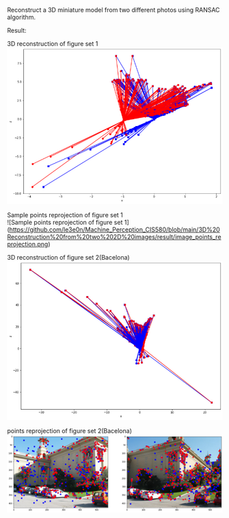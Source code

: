 Reconstruct a 3D miniature model from two different photos using RANSAC algorithm. <br />

Result:<br />

3D reconstruction of figure set 1<br />
![3D reconstruction of figure set 1](https://github.com/le3e0n/Machine_Perception_CIS580/blob/main/3D%20Reconstruction%20from%20two%202D%20images/result/3d_reconstruction_view_from_top.png)<br />

Sample points reprojection of figure set 1<br />
![Sample points reprojection of figure set 1]
(https://github.com/le3e0n/Machine_Perception_CIS580/blob/main/3D%20Reconstruction%20from%20two%202D%20images/result/image_points_reprojection.png)<br />

3D reconstruction of figure set 2(Bacelona)<br />
![3D reconstruction of figure set 2(Bacelona)](https://github.com/le3e0n/Machine_Perception_CIS580/blob/main/3D%20Reconstruction%20from%20two%202D%20images/result/3d_reconstruction_view_from_top_bacelona.png)<br />

points reprojection of figure set 2(Bacelona)<br />
![Sample points reprojection of figure set 2(Bacelona)](https://github.com/le3e0n/Machine_Perception_CIS580/blob/main/3D%20Reconstruction%20from%20two%202D%20images/result/image_points_reprojection_bacelona.png)<br />
